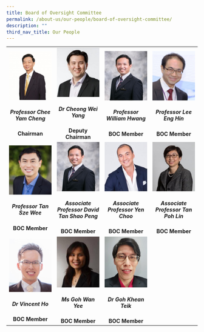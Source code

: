 ```yaml
---
title: Board of Oversight Committee
permalink: /about-us/our-people/board-of-oversight-committee/
description: ""
third_nav_title: Our People
---
```

<table>
   <tbody>
      <tr>
         <td width="25%">
					 <a href="/biography/board-of-oversight-committee/professor-chee-yam-cheng/">
            <img src="/images/Biography/Board%20of%20Oversight%20Committee/professor-chee-yam-cheng.jpg">
					 </a>
               <div align="center"><h5>Professor Chee Yam Cheng</h5></div>
            <div align="center"><b>Chairman</b></div>
         </td>
         <td width="25%">
					 <a href="/biography/board-of-oversight-committee/dr-cheong-wei-yang/">
            <img src="/images/Biography/Board%20of%20Oversight%20Committee/dr%20cheong%20wei%20yang.jpg">
					 </a>
               <div align="center"><h5>Dr Cheong Wei Yang</h5></div>
            <div align="center"><b>Deputy Chairman</b></div>
         </td>
         <td width="25%">
					 <a href="/biography/board-of-oversight-committee/professor-william-hwang/">
            <img src="/images/Biography/Board%20of%20Oversight%20Committee/professor%20william%20hwang.jpg">
					 </a>
               <div align="center"><h5>Professor William Hwang</h5></div>
            <div align="center"><b>BOC Member</b></div>
         </td>
         <td width="25%">
					 <a href="/biography/board-of-oversight-committee/professor-lee-eng-hin/">
            <img src="/images/Biography/Board%20of%20Oversight%20Committee/associate%20professor%20david%20tan%20shao%20peng.jpg">
					 </a>
               <div align="center"><h5>Professor Lee Eng Hin</h5></div>
            <div align="center"><b>BOC Member</b></div>
         </td>
      </tr>
      <tr>
         <!-- Row 2 -->
         <td width="25%">
					 <a href="/biography/board-of-oversight-committee/professor-tan-sze-wee/">
            <img src="/images/Biography/Board%20of%20Oversight%20Committee/professor%20tan%20sze%20wee.jpg">
					 </a>
               <div align="center"><h5>Professor Tan Sze Wee</h5></div>
            <div align="center"><b>BOC Member</b></div>
         </td>
         <td width="25%">
					 <a href="/biography/board-of-oversight-committee/professor-david-tan-shao-peng/">
            <img src="/images/Biography/Board%20of%20Oversight%20Committee/professor%20william%20hwang.jpg">
					 </a>
               <div align="center"><h5>Associate Professor David Tan Shao Peng</h5></div>
            <div align="center"><b>BOC Member</b></div>
         </td>
         <td width="25%">
					 <a href="/biography/board-of-oversight-committee/associate-professor-yen-choo/">
            <img src="/images/Biography/Board%20of%20Oversight%20Committee/associate%20professor%20yen%20choo%20associate%20professor%20yen%20choo.jpg">
					 </a>
               <div align="center"><h5>Associate Professor Yen Choo</h5></div>
            <div align="center"><b>BOC Member</b></div>
         </td>
         <td width="25%">
					  <a href="/biography/board-of-oversight-committee/associate-professor-tan-poh-lin/">
            <img src="/images/Biography/Board%20of%20Oversight%20Committee/associate%20professor%20tan%20poh%20lin.jpg">
					 </a>
               <div align="center"><h5>Associate Professor Tan Poh Lin</h5></div>
            <div align="center"><b>BOC Member</b></div>
         </td>
      </tr>
      <tr>
         <!-- Row 3 -->
         <td width="25%">
					  <a href="/biography/board-of-oversight-committee/dr-vincent-ho/">
            <img src="/images/Biography/Board%20of%20Oversight%20Committee/dr-vincent-ho.jpg">
					 </a>
               <div align="center"><h5>Dr Vincent Ho</h5></div>
            <div align="center"><b>BOC Member</b></div>
         </td>
         <td width="25%">
					 <a href="/biography/board-of-oversight-committee/ms-goh-wan-yee/">
            <img src="/images/Biography/Board%20of%20Oversight%20Committee/ms%20goh%20wan%20yee.jpg">
					 </a>
               <div align="center"><h5>Ms Goh Wan Yee</h5></div>
            <div align="center"><b>BOC Member</b></div>
         </td>
         <td width="25%">
					 <a href="/biography/board-of-oversight-committee/dr-goh-khean-teik/">
            <img src="/images/Biography/Board%20of%20Oversight%20Committee/dr%20goh%20khean%20teik.jpg">
					 </a>
               <div align="center"><h5>Dr Goh Khean Teik</h5></div>
            <div align="center"><b>BOC Member</b></div>
         </td>
      </tr>
   </tbody>
</table>